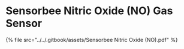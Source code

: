 # Sensorbee Nitric Oxide (NO) Gas Sensor

{% file src="../../.gitbook/assets/Sensorbee Nitric Oxide (NO).pdf" %}
